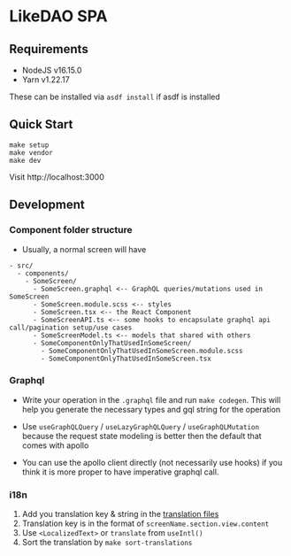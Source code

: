 # LikeDAO SPA

## Requirements

- NodeJS v16.15.0
- Yarn v1.22.17

These can be installed via `asdf install` if asdf is installed

## Quick Start

```
make setup
make vendor
make dev
```

Visit http://localhost:3000

## Development

### Component folder structure

- Usually, a normal screen will have

```
- src/
  - components/
    - SomeScreen/
      - SomeScreen.graphql <-- GraphQL queries/mutations used in SomeScreen
      - SomeScreen.module.scss <-- styles
      - SomeScreen.tsx <-- the React Component
      - SomeScreenAPI.ts <-- some hooks to encapsulate graphql api call/pagination setup/use cases
      - SomeScreenModel.ts <-- models that shared with others
      - SomeComponentOnlyThatUsedInSomeScreen/
        - SomeComponentOnlyThatUsedInSomeScreen.module.scss
        - SomeComponentOnlyThatUsedInSomeScreen.tsx
```

### Graphql

- Write your operation in the `.graphql` file and run `make codegen`. This will help you generate the necessary types and gql string for the operation

- Use `useGraphQLQuery` / `useLazyGraphQLQuery` / `useGraphQLMutation` because the request state modeling is better then the default that comes with apollo

- You can use the apollo client directly (not necessarily use hooks) if you think it is more proper to have imperative graphql call.

### i18n

1. Add you translation key & string in the [translation files](./src/i18n/translations)
1. Translation key is in the format of `screenName.section.view.content`
1. Use `<LocalizedText>` or `translate` from `useIntl()`
1. Sort the translation by `make sort-translations`
